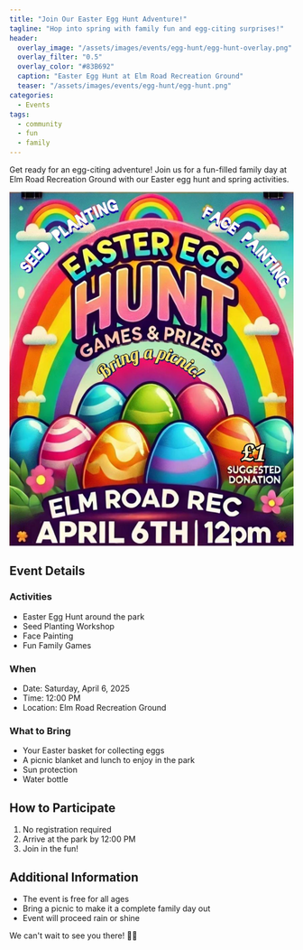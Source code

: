 ```yaml
---
title: "Join Our Easter Egg Hunt Adventure!"
tagline: "Hop into spring with family fun and egg-citing surprises!"
header:
  overlay_image: "/assets/images/events/egg-hunt/egg-hunt-overlay.png"
  overlay_filter: "0.5"
  overlay_color: "#83B692"
  caption: "Easter Egg Hunt at Elm Road Recreation Ground"
  teaser: "/assets/images/events/egg-hunt/egg-hunt.png"
categories: 
  - Events
tags:
  - community
  - fun
  - family
---
```


Get ready for an egg-citing adventure! Join us for a fun-filled family day at Elm Road Recreation Ground with our Easter egg hunt and spring activities.

![Easter Egg Hunt Event](/assets/images/events/egg-hunt/egg-hunt.png)

## Event Details

### Activities

- Easter Egg Hunt around the park
- Seed Planting Workshop
- Face Painting
- Fun Family Games

### When
- Date: Saturday, April 6, 2025
- Time: 12:00 PM
- Location: Elm Road Recreation Ground

### What to Bring
- Your Easter basket for collecting eggs
- A picnic blanket and lunch to enjoy in the park
- Sun protection
- Water bottle

## How to Participate
1. No registration required
2. Arrive at the park by 12:00 PM
3. Join in the fun!

## Additional Information
- The event is free for all ages
- Bring a picnic to make it a complete family day out
- Event will proceed rain or shine

We can't wait to see you there! 🐰🥚